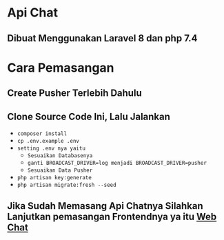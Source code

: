 # Api Chat

## Dibuat Menggunakan Laravel 8 dan php 7.4

# Cara Pemasangan

## Create Pusher Terlebih Dahulu

## Clone Source Code Ini, Lalu Jalankan

- `composer install`
- `cp .env.example .env`
- `setting .env nya yaitu`
    - `Sesuaikan Databasenya`
    - `ganti BROADCAST_DRIVER=log menjadi BROADCAST_DRIVER=pusher`
    - `Sesuaikan Data Pusher`
- `php artisan key:generate`
- `php artisan migrate:fresh --seed`

## Jika Sudah Memasang Api Chatnya Silahkan Lanjutkan pemasangan Frontendnya ya itu <a href="">Web Chat</a>
